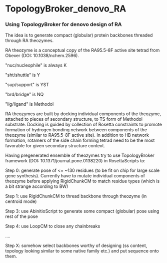TopologyBroker_denovo_RA
============================================
### Using TopologyBroker for denovo design of RA

The idea is to generate compact (globular) protein backbones threaded through RA theozymes.

RA theozyme is a conceptual copy of the RA95.5-8F active site tetrad from Obexer (DOI: 10.1038/nchem.2596).

"nuc/nucleophile" is always K

"sht/shuttle" is Y

"sup/support" is YST

"brd/bridge" is NQ

"lig/ligand" is Methodol


RA theozymes are built by docking individual components of the theozyme, attached to pieces of secondary structure, to TS form of Methodol substrate.
Docking is guided by collection of Rosetta constraints to promote formation of hydrogen bonding network between components of the theozyme (similar to RA95.5-8F active site).
In addition to HB network formation, rotamers of the side chain forming tetrad need to be the most favorable for given secondary structure context.

Having pregenerated ensemble of theozymes try to use TopologyBroker framework (DOI: 10.1371/journal.pone.0138220) in RosettaScripts to:

Step 0: generate pose of <= ~130 residues (to be fit on chip for large scale gene synthesis). Currently have to mutate individual components of theozyme before applying RigidChunkCM to match residue types (which is a bit strange according to BW)

Step 1: use RigidChunkCM to thread backbone through theozyme (in centroid mode)

Step 3: use AbinitioScript to generate some compact (globular) pose using rest of the pose

Step 4: use LoopCM to close any chainbreaks

....

Step X: somehow select backbones worthy of designing (ss content, topology looking similar to some native family etc.) and put sequence onto them.
